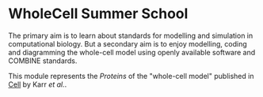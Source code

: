 # WholeCell Summer School

The primary aim is to learn about standards for modelling and simulation in computational biology.  But a secondary aim is to enjoy modelling, coding and diagramming the whole-cell model using openly available software and COMBINE standards.

This module represents the *Proteins* of the "whole-cell model" published in [Cell](http://www.ncbi.nlm.nih.gov/pubmed/22817898) by Karr *et al.*.

